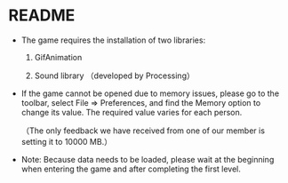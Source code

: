 # README

* The game requires the installation of two libraries: 
  
  1. GifAnimation 
  
  2. Sound library （developed by Processing）

* If the game cannot be opened due to memory issues, please go to the toolbar, select File => Preferences, and find the Memory option to change its value. 
  The required value varies for each person.
  
  （The only feedback we have received from one of our member is setting it to 10000 MB.）

* Note: Because data needs to be loaded, please wait at the beginning when entering the game and after completing the first level.
